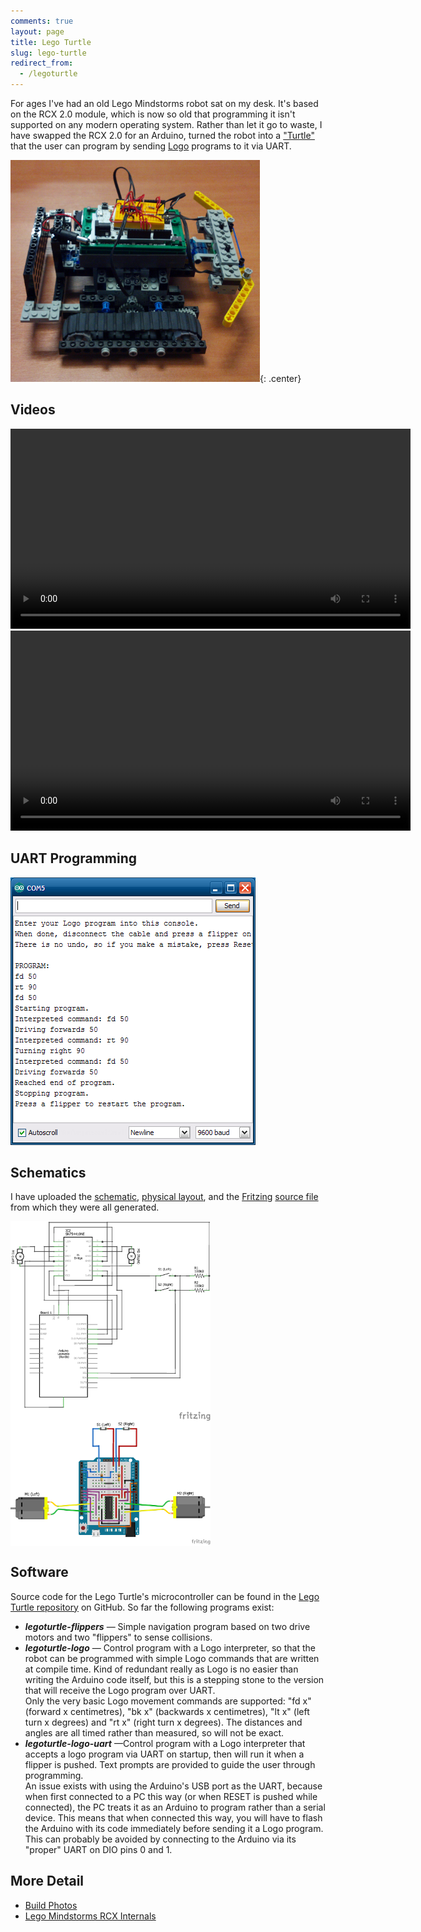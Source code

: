 ```yaml
---
comments: true
layout: page
title: Lego Turtle
slug: lego-turtle
redirect_from:
  - /legoturtle
---
```


For ages I've had an old Lego Mindstorms robot sat on my desk. It's based on the RCX 2.0 module, which is now so old that programming it isn't supported on any modern operating system. Rather than let it go to waste, I have swapped the RCX 2.0 for an Arduino, turned the robot into a ["Turtle"](https://en.wikipedia.org/wiki/Turtle_%28robot%29) that the user can program by sending [Logo](https://en.wikipedia.org/wiki/Logo_programming_language) programs to it via UART.

![](/hardware/lego-turtle/legoturtle.png){: .center}

## Videos

<center><video width="640" controls><source src="https://video.ianrenton.com/legoturtle/flippers.mp4" type="video/mp4"></video></center>

<center><video width="640" controls><source src="https://video.ianrenton.com/legoturtle/logo.mp4" type="video/mp4"></video></center>

## UART Programming

![UART Programming](/hardware/lego-turtle/logo-uart-screen.png)

## Schematics

I have uploaded the <a href="/hardware/lego-turtle/legoturtle_schem.png">schematic</a>, <a href="/hardware/lego-turtle/legoturtle_bb.png">physical layout</a>, and the <a href="http://fritzing.org">Fritzing</a> <a href="/hardware/lego-turtle/legoturtle.fzz">source file</a> from which they were all generated.

<a href="/hardware/legoturtle/legoturtle_schem.png" style="padding:0; background-color: white;"><img src="/hardware/lego-turtle/legoturtle_schem.png" width="320px"/></a> <a href="/lego-turtle/legoturtle_bb.png" style="padding:0; background-color: white;"><img src="/hardware/lego-turtle/legoturtle_bb.png" width="320px"/></a>

## Software

Source code for the Lego Turtle's microcontroller can be found in the <a href="https://github.com/ianrenton/legoturtle">Lego Turtle repository</a> on GitHub. So far the following programs exist:

* ***legoturtle-flippers*** &mdash; Simple navigation program based on two drive motors and two "flippers" to sense collisions.
* ***legoturtle-logo*** &mdash; Control program with a Logo interpreter, so that the robot can be programmed with simple Logo commands that are written at compile time. Kind of redundant really as Logo is no easier than writing the Arduino code itself, but this is a stepping stone to the version that will receive the Logo program over UART.<br/>Only the very basic Logo movement commands are supported: "fd x" (forward x centimetres), "bk x" (backwards x centimetres), "lt x" (left turn x degrees) and "rt x" (right turn x degrees). The distances and angles are all timed rather than measured, so will not be exact.
* ***legoturtle-logo-uart*** &mdash;Control program with a Logo interpreter that accepts a logo program via UART on startup, then will run it when a flipper is pushed. Text prompts are provided to guide the user through programming.<br/>An issue exists with using the Arduino's USB port as the UART, because when first connected to a PC this way (or when RESET is pushed while connected), the PC treats it as an Arduino to program rather than a serial device. This means that when connected this way, you will have to flash the Arduino with its code immediately before sending it a Logo program. This can probably be avoided by connecting to the Arduino via its "proper" UART on DIO pins 0 and 1.

## More Detail

* [Build Photos](./lego-turtle-build-photos)
* [Lego Mindstorms RCX Internals](./lego-mindstorms-rcx-internals)
